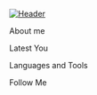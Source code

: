 [![Header](https://github.com/hikarin8/hikarin8/blob/main/accets/2355513.gif)](https://vk.com/hikarin.none)

About me

Latest You

Languages and Tools

Follow Me